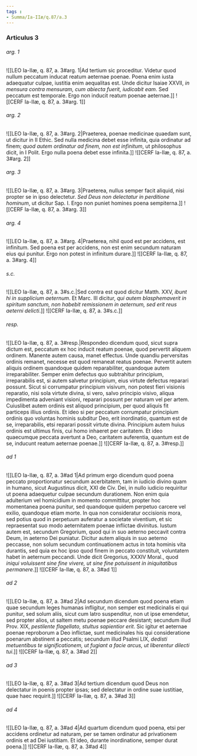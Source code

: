 ```yaml
---
tags : 
- Summa/Ia-IIæ/q.87/a.3
---
```


### Articulus 3

###### arg. 1
![[LEO Ia-IIæ, q. 87, a. 3#arg. 1|Ad tertium sic proceditur. Videtur quod nullum peccatum inducat reatum aeternae poenae. Poena enim iusta adaequatur culpae, iustitia enim aequalitas est. Unde dicitur Isaiae XXVII, *in mensura contra mensuram, cum abiecta fuerit, iudicabit eam*. Sed peccatum est temporale. Ergo non inducit reatum poenae aeternae.]]
![[CERF Ia-IIæ, q. 87, a. 3#arg. 1]]

###### arg. 2
![[LEO Ia-IIæ, q. 87, a. 3#arg. 2|Praeterea, poenae medicinae quaedam sunt, ut dicitur in II Ethic. Sed nulla medicina debet esse infinita, quia ordinatur ad finem; *quod autem ordinatur ad finem, non est infinitum*, ut philosophus dicit, in I Polit. Ergo nulla poena debet esse infinita.]]
![[CERF Ia-IIæ, q. 87, a. 3#arg. 2]]

###### arg. 3
![[LEO Ia-IIæ, q. 87, a. 3#arg. 3|Praeterea, nullus semper facit aliquid, nisi propter se in ipso delectetur. *Sed Deus non delectatur in perditione hominum*, ut dicitur Sap. I. Ergo non puniet homines poena sempiterna.]]
![[CERF Ia-IIæ, q. 87, a. 3#arg. 3]]

###### arg. 4
![[LEO Ia-IIæ, q. 87, a. 3#arg. 4|Praeterea, nihil quod est per accidens, est infinitum. Sed poena est per accidens, non est enim secundum naturam eius qui punitur. Ergo non potest in infinitum durare.]]
![[CERF Ia-IIæ, q. 87, a. 3#arg. 4]]

###### s.c.
![[LEO Ia-IIæ, q. 87, a. 3#s.c.|Sed contra est quod dicitur Matth. XXV, *ibunt hi in supplicium aeternum*. Et Marc. III dicitur, *qui autem blasphemaverit in spiritum sanctum, non habebit remissionem in aeternum, sed erit reus aeterni delicti*.]]
![[CERF Ia-IIæ, q. 87, a. 3#s.c.]]

###### resp.
![[LEO Ia-IIæ, q. 87, a. 3#resp.|Respondeo dicendum quod, sicut supra dictum est, peccatum ex hoc inducit reatum poenae, quod pervertit aliquem ordinem. Manente autem causa, manet effectus. Unde quandiu perversitas ordinis remanet, necesse est quod remaneat reatus poenae. Pervertit autem aliquis ordinem quandoque quidem reparabiliter, quandoque autem irreparabiliter. Semper enim defectus quo subtrahitur principium, irreparabilis est, si autem salvetur principium, eius virtute defectus reparari possunt. Sicut si corrumpatur principium visivum, non potest fieri visionis reparatio, nisi sola virtute divina, si vero, salvo principio visivo, aliqua impedimenta adveniant visioni, reparari possunt per naturam vel per artem. Cuiuslibet autem ordinis est aliquod principium, per quod aliquis fit particeps illius ordinis. Et ideo si per peccatum corrumpatur principium ordinis quo voluntas hominis subditur Deo, erit inordinatio, quantum est de se, irreparabilis, etsi reparari possit virtute divina. Principium autem huius ordinis est ultimus finis, cui homo inhaeret per caritatem. Et ideo quaecumque peccata avertunt a Deo, caritatem auferentia, quantum est de se, inducunt reatum aeternae poenae.]]
![[CERF Ia-IIæ, q. 87, a. 3#resp.]]

###### ad 1
![[LEO Ia-IIæ, q. 87, a. 3#ad 1|Ad primum ergo dicendum quod poena peccato proportionatur secundum acerbitatem, tam in iudicio divino quam in humano, sicut Augustinus dicit, XXI de Civ. Dei, in nullo iudicio requiritur ut poena adaequetur culpae secundum durationem. Non enim quia adulterium vel homicidium in momento committitur, propter hoc momentanea poena punitur, sed quandoque quidem perpetuo carcere vel exilio, quandoque etiam morte. In qua non consideratur occisionis mora, sed potius quod in perpetuum auferatur a societate viventium, et sic repraesentat suo modo aeternitatem poenae inflictae divinitus. Iustum autem est, secundum Gregorium, quod qui in suo aeterno peccavit contra Deum, in aeterno Dei puniatur. Dicitur autem aliquis in suo aeterno peccasse, non solum secundum continuationem actus in tota hominis vita durantis, sed quia ex hoc ipso quod finem in peccato constituit, voluntatem habet in aeternum peccandi. Unde dicit Gregorius, XXXIV Moral., quod *iniqui voluissent sine fine vivere, ut sine fine potuissent in iniquitatibus permanere*.]]
![[CERF Ia-IIæ, q. 87, a. 3#ad 1]]

###### ad 2
![[LEO Ia-IIæ, q. 87, a. 3#ad 2|Ad secundum dicendum quod poena etiam quae secundum leges humanas infligitur, non semper est medicinalis ei qui punitur, sed solum aliis, sicut cum latro suspenditur, non ut ipse emendetur, sed propter alios, ut saltem metu poenae peccare desistant; secundum illud Prov. XIX, *pestilente flagellato, stultus sapientior erit*. Sic igitur et aeternae poenae reproborum a Deo inflictae, sunt medicinales his qui consideratione poenarum abstinent a peccatis; secundum illud Psalmi LIX, *dedisti metuentibus te significationem, ut fugiant a facie arcus, ut liberentur dilecti tui*.]]
![[CERF Ia-IIæ, q. 87, a. 3#ad 2]]

###### ad 3
![[LEO Ia-IIæ, q. 87, a. 3#ad 3|Ad tertium dicendum quod Deus non delectatur in poenis propter ipsas; sed delectatur in ordine suae iustitiae, quae haec requirit.]]
![[CERF Ia-IIæ, q. 87, a. 3#ad 3]]

###### ad 4
![[LEO Ia-IIæ, q. 87, a. 3#ad 4|Ad quartum dicendum quod poena, etsi per accidens ordinetur ad naturam, per se tamen ordinatur ad privationem ordinis et ad Dei iustitiam. Et ideo, durante inordinatione, semper durat poena.]]
![[CERF Ia-IIæ, q. 87, a. 3#ad 4]]

